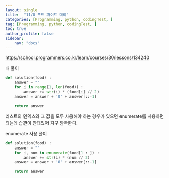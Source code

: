 ```yaml
---
layout: single
title:  "11/8 푸드 파이트 대회"
categories: [Programming, python, codingTest, ]
tag: [Programming, python, codingTest, ]
toc: true
author_profile: false
sidebar:
    nav: "docs"
---
```




https://school.programmers.co.kr/learn/courses/30/lessons/134240



내 풀이

```python
def solution(food) :
    answer = ""
    for i in range(1, len(food)) :
        answer += str(i) * (food[i] // 2)
	answer = answer + '0' + answer[::-1]
    
    return answer
```



리스트의 인덱스와 그 값을 모두 사용해야 하는 경우가 있으면 enumerate를 사용하면 되는데 습관이 안돼있어 자꾸 깜빡한다.



enumerate 사용 풀이

```python
def solution(food) :
    answer = ""
    for i, num in enumerate(food[1 : ]) :
        answer += str(i) * (num // 2)
    answer = answer + '0' + answer[::-1]
    
    return answer
```

